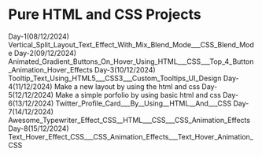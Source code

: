 # Pure HTML and CSS Projects
Day-1(08/12/2024)
    Vertical_Split_Layout_Text_Effect_With_Mix_Blend_Mode___CSS_Blend_Mode
Day-2(09/12/2024)
    Animated_Gradient_Buttons_On_Hover_Using_HTML___CSS___Top_4_Button_Animation_Hover_Effects
Day-3(10/12/2024)
    Tooltip_Text_Using_HTML5___CSS3___Custom_Tooltips_UI_Design
Day-4(11/12/2024)
    Make a new layout by using the html and css 
Day-5(12/12/2024)
    Make a simple porfolio   by using basic html and css
Day-6(13/12/2024)
    Twitter_Profile_Card___By__Using__HTML__And___CSS
Day-7(14/12/2024)
    Awesome_Typewriter_Effect_CSS__HTML___CSS___CSS_Animation_Effects
Day-8(15/12/2024)
    Text_Hover_Effect_CSS___CSS_Animation_Effects___Text_Hover_Animation_CSS

   

    